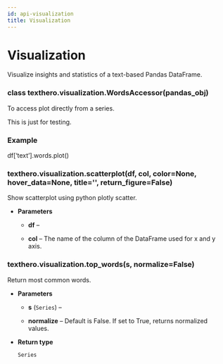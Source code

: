 ```yaml
---
id: api-visualization 
title: Visualization
---
```


# Visualization

Visualize insights and statistics of a text-based Pandas DataFrame.


### class texthero.visualization.WordsAccessor(pandas_obj)
To access plot directly from a series.

This is just for testing.

### Example

df[‘text’].words.plot()


### texthero.visualization.scatterplot(df, col, color=None, hover_data=None, title='', return_figure=False)
Show scatterplot using python plotly scatter.


* **Parameters**

    
    * **df** – 


    * **col** – The name of the column of the DataFrame used for x and y axis.



### texthero.visualization.top_words(s, normalize=False)
Return most common words.


* **Parameters**

    
    * **s** (`Series`) – 


    * **normalize** – Default is False. If set to True, returns normalized values.



* **Return type**

    `Series`
